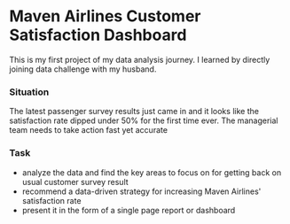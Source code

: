 # Maven Airlines Customer Satisfaction Dashboard
This is my first project of my data analysis journey. I learned by directly joining data challenge with my husband. 
### Situation 
The latest passenger survey results just came in and it looks like the satisfaction rate dipped under 50% for the first time ever. The managerial team needs to take action fast yet accurate

### Task 
- analyze the data and find the key areas to focus on for getting back on usual customer survey result
- recommend a data-driven strategy for increasing Maven Airlines' satisfaction rate
- present it in the form of a single page report or dashboard
